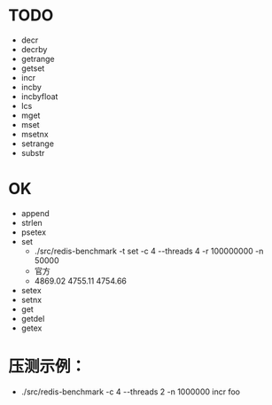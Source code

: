 # TODO

- decr
- decrby
- getrange
- getset
- incr
- incby
- incbyfloat
- lcs
- mget
- mset
- msetnx
- setrange
- substr

# OK

- append
- strlen
- psetex
- set
  - ./src/redis-benchmark -t set -c 4 --threads 4 -r 100000000 -n 50000
  - 官方
  - 4869.02 4755.11 4754.66
- setex
- setnx
- get
- getdel
- getex

# 压测示例：

- ./src/redis-benchmark -c 4 --threads 2 -n 1000000 incr foo